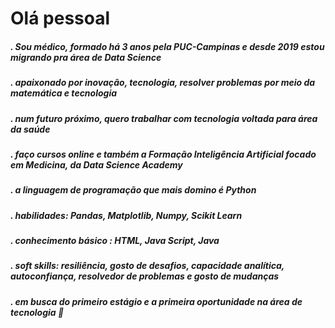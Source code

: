 # Olá pessoal

##### . Sou médico, formado há 3 anos pela PUC-Campinas e desde 2019 estou migrando pra área de Data Science
##### . apaixonado por inovação, tecnologia, resolver problemas por meio da matemática e tecnologia
##### . num futuro próximo, quero trabalhar com tecnologia voltada para área da saúde 
##### . faço cursos online e também a Formação Inteligência Artificial focado em Medicina, da Data Science Academy
##### . a linguagem de programação que mais domino é Python
##### . habilidades: Pandas, Matplotlib, Numpy, Scikit Learn
##### . conhecimento básico : HTML, Java Script, Java
##### . soft skills: resiliência, gosto de desafios, capacidade analítica, autoconfiança, resolvedor de problemas e gosto de mudanças
##### . em busca do primeiro estágio e a primeira oportunidade na área de tecnologia 🤗


<!--
**paulobonfim/paulobonfim** is a ✨ _special_ ✨ repository because its `README.md` (this file) appears on your GitHub profile.

Here are some ideas to get you started:

# 🔭 I’m currently working on ...
- 🌱 I’m currently learning ...
- 👯 I’m looking to collaborate on ...
- 🤔 I’m looking for help with ...
- 💬 Ask me about ...
- 📫 How to reach me: ...
- 😄 Pronouns: ...
- ⚡ Fun fact: ...
-->
